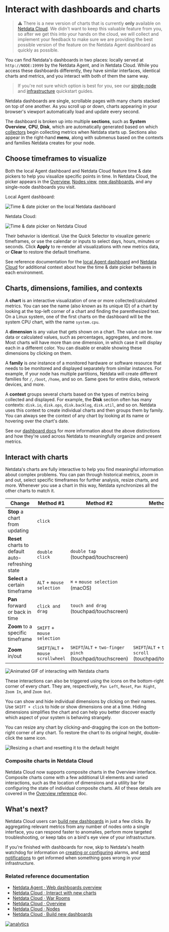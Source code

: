 <!--
title: "Interact with dashboards and charts"
description: "Zoom, highlight, and pan through time on hundreds of real-time, interactive charts to quickly discover the root cause of any anomaly."
custom_edit_url: https://github.com/netdata/netdata/edit/master/docs/visualize/interact-dashboards-charts.md
-->

# Interact with dashboards and charts

> ⚠️ There is a new version of charts that is currently **only** available on [Netdata Cloud](/docs/cloud/visualize/interact-with-new-charts). We didn't
> want to keep this valuable feature from you, so after we get this into your hands on the cloud, we will collect and implement your feedback to make sure we are providing the best possible version of the feature on the Netdata Agent dashboard as quickly as possible.

You can find Netdata's dashboards in two places: locally served at `http://NODE:19999` by the Netdata Agent, and in
Netdata Cloud. While you access these dashboards differently, they have similar interfaces, identical charts and
metrics, and you interact with both of them the same way.

> If you're not sure which option is best for you, see our [single-node](/docs/quickstart/single-node.md) and
> [infrastructure](/docs/quickstart/infrastructure.md) quickstart guides.

Netdata dashboards are single, scrollable pages with many charts stacked on top of one another. As you scroll up or
down, charts appearing in your browser's viewport automatically load and update every second.

The dashboard is broken up into multiple **sections**, such as **System Overview**, **CPU**, **Disk**, which are
automatically generated based on which [collectors](/docs/collect/how-collectors-work.md) begin collecting metrics when
Netdata starts up. Sections also appear in the right-hand **menu**, along with submenus based on the contexts and
families Netdata creates for your node.

## Choose timeframes to visualize

Both the local Agent dashboard and Netdata Cloud feature time & date pickers to help you visualize specific points in
time. In Netdata Cloud, the picker appears in the [Overview](/docs/visualize/overview-infrastructure.md), [Nodes
view](https://learn.netdata.cloud/docs/cloud/visualize/nodes), [new
dashboards](https://learn.netdata.cloud/docs/cloud/visualize/dashboards), and any single-node dashboards you visit.

Local Agent dashboard:

![Time & date picker on the local Netdata
dashboard](https://user-images.githubusercontent.com/1153921/101512538-5875d080-3938-11eb-8daf-0fbd0948a04b.png)

Netdata Cloud:

![Time & date picker on Netdata
Cloud](https://user-images.githubusercontent.com/1153921/101512689-86f3ab80-3938-11eb-8abc-12171a9b8a5e.png)

Their behavior is identical. Use the Quick Selector to visualize generic timeframes, or use the calendar or inputs to
select days, hours, minutes or seconds. Click **Apply** to re-render all visualizations with new metrics data, or
**Clear** to restore the default timeframe.

See reference documentation for the [local Agent dashboard](/web/gui/README.md#time--date-picker) and [Netdata
Cloud](https://learn.netdata.cloud/docs/cloud/war-rooms#time--date-picker) for additional context about how the time &
date picker behaves in each environment.

## Charts, dimensions, families, and contexts

A **chart** is an interactive visualization of one or more collected/calculated metrics. You can see the name (also
known as its unique ID) of a chart by looking at the top-left corner of a chart and finding the parenthesized text. On a
Linux system, one of the first charts on the dashboard will be the system CPU chart, with the name `system.cpu`.

A **dimension** is any value that gets shown on a chart. The value can be raw data or calculated values, such as
percentages, aggregates, and more. Most charts will have more than one dimension, in which case it will display each in
a different color. You can disable or enable showing these dimensions by clicking on them.

A **family** is _one_ instance of a monitored hardware or software resource that needs to be monitored and displayed
separately from similar instances. For example, if your node has multiple partitions, Netdata will create different
families for `/`, `/boot`, `/home`, and so on. Same goes for entire disks, network devices, and more.

A **context** groups several charts based on the types of metrics being collected and displayed. For example, the
**Disk** section often has many contexts: `disk.io`, `disk.ops`, `disk.backlog`, `disk.util`, and so on. Netdata uses
this context to create individual charts and then groups them by family. You can always see the context of any chart by
looking at its name or hovering over the chart's date.

See our [dashboard docs](/web/README.md#charts-contexts-families) for more information about the above distinctions
and how they're used across Netdata to meaningfully organize and present metrics.

## Interact with charts

Netdata's charts are fully interactive to help you find meaningful information about complex problems. You can pan
through historical metrics, zoom in and out, select specific timeframes for further analysis, resize charts, and more.
Whenever you use a chart in this way, Netdata synchronizes all the other charts to match it.

| Change                                            | Method #1                           | Method #2                                                 | Method #3                                                  |
| ------------------------------------------------- | ----------------------------------- | --------------------------------------------------------- | ---------------------------------------------------------- |
| **Stop** a chart from updating                    | `click`                             |                                                           |                                                            |
| **Reset** charts to default auto-refreshing state | `double click`                      | `double tap` (touchpad/touchscreen)                       |                                                            |
| **Select** a certain timeframe                    | `ALT` + `mouse selection`           | `⌘` + `mouse selection` (macOS)                           |                                                            |
| **Pan** forward or back in time                   | `click and drag`                    | `touch and drag` (touchpad/touchscreen)                   |                                                            |
| **Zoom** to a specific timeframe                  | `SHIFT` + `mouse selection`         |                                                           |                                                            |
| **Zoom** in/out                                   | `SHIFT`/`ALT` + `mouse scrollwheel` | `SHIFT`/`ALT` + `two-finger pinch` (touchpad/touchscreen) | `SHIFT`/`ALT` + `two-finger scroll` (touchpad/touchscreen) |

![Animated GIF of interacting with Netdata
charts](https://user-images.githubusercontent.com/1153921/102652236-051b3380-412b-11eb-8f7c-a2372ed92cd0.gif)

These interactions can also be triggered using the icons on the bottom-right corner of every chart. They are,
respectively, `Pan Left`, `Reset`, `Pan Right`, `Zoom In`, and `Zoom Out`.

You can show and hide individual dimensions by clicking on their names. Use `SHIFT + click` to hide or show dimensions
one at a time. Hiding dimensions simplifies the chart and can help you better discover exactly which aspect of your
system is behaving strangely.

You can resize any chart by clicking-and-dragging the icon on the bottom-right corner of any chart. To restore the chart
to its original height, double-click the same icon.

![Resizing a chart and resetting it to the default
height](https://user-images.githubusercontent.com/1153921/102652691-24b25c00-412b-11eb-9e2c-95325fcedc67.gif)

### Composite charts in Netdata Cloud

Netdata Cloud now supports composite charts in the Overview interface. Composite charts come with a few additional UI
elements and varied interactions, such as the location of dimensions and a utility bar for configuring the state of
individual composite charts. All of these details are covered in the [Overview
reference](https://learn.netdata.cloud/docs/cloud/visualize/overview) doc.

## What's next?

Netdata Cloud users can [build new dashboards](/docs/visualize/create-dashboards.md) in just a few clicks. By
aggregating relevant metrics from any number of nodes onto a single interface, you can respond faster to anomalies,
perform more targeted troubleshooting, or keep tabs on a bird's eye view of your infrastructure.

If you're finished with dashboards for now, skip to Netdata's health watchdog for information on [creating or
configuring](/docs/monitor/configure-alarms.md) alarms, and [send notifications](/docs/monitor/enable-notifications.md)
to get informed when something goes wrong in your infrastructure.

### Related reference documentation

-   [Netdata Agent · Web dashboards overview](/web/README.md)
-   [Netdata Cloud · Interact with new charts](https://learn.netdata.cloud/docs/cloud/visualize/interact-with-new-charts)
-   [Netdata Cloud · War Rooms](https://learn.netdata.cloud/docs/cloud/war-rooms)
-   [Netdata Cloud · Overview](https://learn.netdata.cloud/docs/cloud/visualize/overview)
-   [Netdata Cloud · Nodes](https://learn.netdata.cloud/docs/cloud/visualize/nodes)
-   [Netdata Cloud · Build new dashboards](https://learn.netdata.cloud/docs/cloud/visualize/dashboards)

[![analytics](https://www.google-analytics.com/collect?v=1&aip=1&t=pageview&_s=1&ds=github&dr=https%3A%2F%2Fgithub.com%2Fnetdata%2Fnetdata&dl=https%3A%2F%2Fmy-netdata.io%2Fgithub%2Fdocs%2Fvisualize%2Finteract-dashboards-charts&_u=MAC~&cid=5792dfd7-8dc4-476b-af31-da2fdb9f93d2&tid=UA-64295674-3)](<>)
